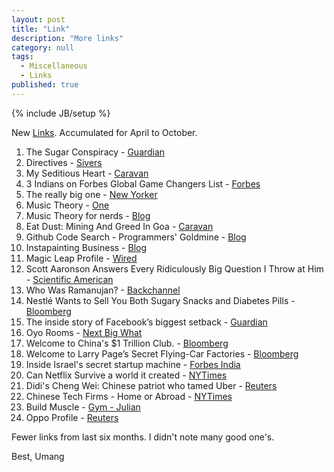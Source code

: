 ```yaml
---
layout: post
title: "Link"
description: "More links"
category: null
tags: 
  - Miscellaneous
  - Links
published: true
---
```

 
{% include JB/setup %}

<p>
New <a href="http://umangsaini.in/tags.html#Links-ref">Links</a>. Accumulated for April to October.
</p>

1. The Sugar Conspiracy - [Guardian](https://www.theguardian.com/society/2016/apr/07/the-sugar-conspiracy-robert-lustig-john-yudkin?CMP=share_btn_tw)
2. Directives - [Sivers](https://sivers.org/d1)
3. My Seditious Heart - [Caravan](http://www.caravanmagazine.in/essay/seditious-heart-arundhati-roy)
4. 3 Indians on Forbes Global Game Changers List - [Forbes](http://www.forbesindia.com/article/special/3-indians-on-inaugural-forbes-list-of-global-game-changers/42977/1)
5. The really big one - [New Yorker](http://www.newyorker.com/magazine/2015/07/20/the-really-big-one)
6. Music Theory - [One](http://www.lightnote.co/)
7. Music Theory for nerds - [Blog](https://eev.ee/blog/2016/09/15/music-theory-for-nerds/)
8. Eat Dust: Mining And Greed In Goa - [Caravan](http://www.caravanmagazine.in/vantage/excerpt-eat-dust-mining-goa)
9. Github Code Search - Programmers' Goldmine - [Blog](http://jakubdziworski.github.io/tools/2016/08/26/github-code-advances-search-programmers-goldmine.html)
10. Instapainting Business - [Blog](https://www.indiehackers.com/businesses/instapainting)
11. Magic Leap Profile - [Wired](https://www.wired.com/2016/04/magic-leap-vr/)
12. Scott Aaronson Answers Every Ridiculously Big Question I Throw at Him - [Scientific American](https://blogs.scientificamerican.com/cross-check/scott-aaronson-answers-every-ridiculously-big-question-i-throw-at-him/)
13. Who Was Ramanujan? - [Backchannel](https://backchannel.com/who-was-ramanujan-83b4d5b05665#.r643xu1ay)
14. Nestlé Wants to Sell You Both Sugary Snacks and Diabetes Pills - [Bloomberg](http://www.bloomberg.com/news/features/2016-05-05/nestl-s-sugar-empire-is-on-a-health-kick)
15. The inside story of Facebook’s biggest setback - [Guardian](https://www.theguardian.com/technology/2016/may/12/facebook-free-basics-india-zuckerberg)
16. Oyo Rooms - [Next Big What](https://www.nextbigwhat.com/is-oyo-rooms-the-startup-equivalent-of-a-ponzi-scheme-297/)
17. Welcome to China's $1 Trillion Club. - [Bloomberg](http://www.bloomberg.com/news/articles/2016-06-08/welcome-to-china-s-1-trillion-club-now-for-the-hard-part)
18. Welcome to Larry Page’s Secret Flying-Car Factories - [Bloomberg](http://www.bloomberg.com/news/articles/2016-06-09/welcome-to-larry-page-s-secret-flying-car-factories)
19. Inside Israel's secret startup machine - [Forbes India](http://www.forbesindia.com/article/cross-border/inside-israels-secret-startup-machine/43503/1)
20. Can Netflix Survive a world it created - [NYTimes](http://www.nytimes.com/2016/06/19/magazine/can-netflix-survive-in-the-new-world-it-created.html)
21. Didi's Cheng Wei: Chinese patriot who tamed Uber - [Reuters](http://www.reuters.com/article/us-uber-china-m-a-didichuxing-cheng-idUSKCN10M2LS)
22. Chinese Tech Firms - Home or Abroad - [NYTimes](http://www.nytimes.com/2016/08/10/technology/china-homegrown-internet-companies-rest-of-the-world.html)
23. Build Muscle - [Gym - Julian](https://www.julian.com/learn/muscle/prep)
24. Oppo Profile - [Reuters](http://www.reuters.com/article/us-oppo-asia-idUSKCN12R06X)

Fewer links from last six months. I didn't note many good one's.

Best, Umang
